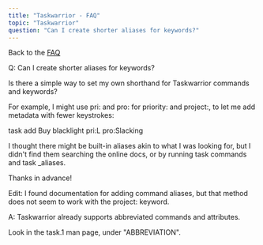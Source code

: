 ```yaml
---
title: "Taskwarrior - FAQ"
topic: "Taskwarrior"
question: "Can I create shorter aliases for keywords?"
---
```


Back to the [FAQ](/support/faq)

Q: Can I create shorter aliases for keywords?

Is there a simple way to set my own shorthand for Taskwarrior commands and keywords?

For example, I might use pri: and pro: for priority: and project:, to let me add metadata with fewer keystrokes:

task add Buy blacklight pri:L pro:Slacking

I thought there might be built-in aliases akin to what I was looking for, but I didn't find them searching the online docs, or by running task commands and task _aliases. 

Thanks in advance! 

Edit: I found documentation for adding command aliases, but that method does not seem to work with the project: keyword. 

A: Taskwarrior already supports abbreviated commands and attributes.

Look in the task.1 man page, under "ABBREVIATION".

